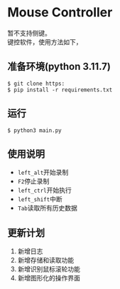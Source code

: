 # Mouse Controller

暂不支持侧键。  
键控软件，使用方法如下，

## 准备环境(python 3.11.7)

```
$ git clone https:
$ pip install -r requirements.txt
```
## 运行
```
$ python3 main.py
```

## 使用说明

- `left_alt`开始录制  
- `F2`停止录制  
- `left_ctrl`开始执行
- `left_shift`中断
- `Tab`读取所有历史数据

## 更新计划

1. 新增日志
2. 新增存储和读取功能
3. 新增识别鼠标滚轮功能
4. 新增图形化的操作界面
